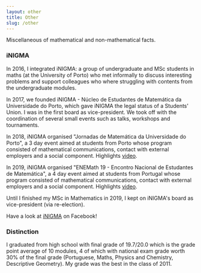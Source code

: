 ```yaml
---
layout: other
title: Other
slug: /other
---
```


Miscellaneous of mathematical and non-mathematical facts.

<h3> iNIGMA </h3>

<p> In 2016, I integrated iNIGMA: a group of undergraduate and MSc students in maths (at the University of Porto) who met informally to discuss interesting problems and support colleagues who where struggling with contents from the undergraduate modules.</p>

<p> In 2017, we founded iNIGMA - Núcleo de Estudantes de Matemática da Universidade do Porto, which gave iNIGMA the legal status of a Students' Union. I was in the first board as vice-president. We took off with the coordination of several small events such as talks, workshops and tournaments.</p>

<p> In 2018, iNIGMA organised "Jornadas de Matemática da Universidade do Porto", a 3 day event aimed at students from Porto whose program consisted of mathematical communications, contact with external employers and a social component. Highlights <a href="https://www.youtube.com/watch?v=AB3b_Np7c0A&t=5s">video</a>.</p>

<p> In 2019, iNIGMA organised "ENEMath 19 - Encontro Nacional de Estudantes de Matemática", a 4 day event aimed at students from Portugal whose program consisted of mathematical communications, contact with external employers and a social component. Highlights <a href="https://www.youtube.com/watch?v=wVoqHy1H4rA">video</a>.</p>

 <p> Until I finished my MSc in Mathematics in 2019, I kept on iNIGMA's board as vice-president (via re-election).</p>

Have a look at <a href="https://www.facebook.com/inigmafcup/">iNIGMA</a> on Facebook!

<h3> Distinction </h3>

I graduated from high school with final grade of 19.7/20.0 which is the grade point average of 10 modules, 4 of which with national exam grade worth 30% of the final grade (Portuguese, Maths, Physics and Chemistry, Descriptive Geometry). My grade was the best in the class of 2011.

<br />
<br />
